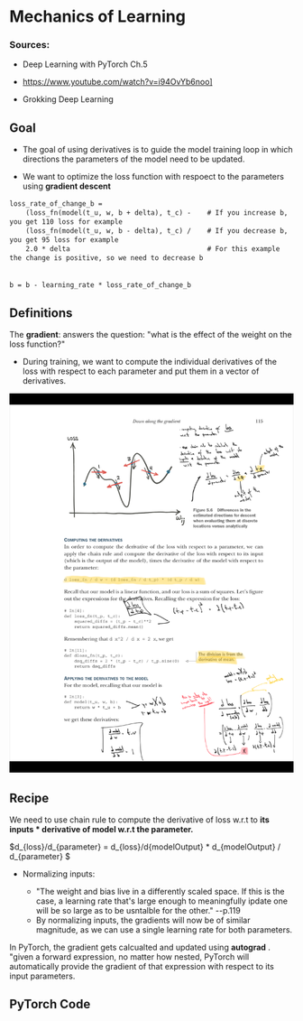 # Mechanics of Learning


### Sources: 

* Deep Learning with PyTorch Ch.5

* https://www.youtube.com/watch?v=i94OvYb6noo]

* Grokking Deep Learning

## Goal

* The  goal of using derivatives is to guide the model training loop in which directions the parameters of the model need to be updated. 

* We want to optimize the loss function with respoect to the parameters using **gradient descent**



```
loss_rate_of_change_b = 
    (loss_fn(model(t_u, w, b + delta), t_c) -    # If you increase b, you get 110 loss for example
    (loss_fn(model(t_u, w, b - delta), t_c) /    # If you decrease b, you get 95 loss for example
    2.0 * delta                                  # For this example the change is positive, so we need to decrease b 
    
    
b = b - learning_rate * loss_rate_of_change_b
```

## Definitions

The **gradient**: answers the question: "what is the effect of the weight on the loss function?"

* During training, we want to compute the individual derivatives of the loss with respect to each parameter and put them in a vector of derivatives. 


![Gradients Illustrated](/images/83295.png "Examples")


## Recipe


We need to use chain rule to compute the derivative of loss w.r.t to **its inputs * derivative of model w.r.t the parameter.** 

$d_{loss}/d_{parameter} = d_{loss}/d{modelOutput} * d_{modelOutput} / d_{parameter} $

* Normalizing inputs: 

    * "The weight and bias live in a differently scaled space. If this is the case, a learning rate that's large enough to meaningfully ipdate one will be so large as to be usntalble for the other." --p.119
    * By normalizing inputs, the gradients will now be of similar magnitude, as we can use a single learning rate for both parameters. 

In PyTorch, the gradient gets calcualted and updated using **autograd** . "given a forward expression, no matter how nested, PyTorch will automatically provide the gradient of that expression with respect to its input parameters. 



## PyTorch Code
